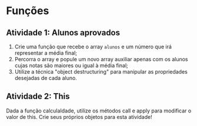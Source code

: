 # Funções

## Atividade 1: Alunos aprovados
1. Crie uma função que recebe o array `alunos` e um número que irá representar a média final;
2. Percorra o array e popule um novo array auxiliar apenas com os alunos cujas notas são maiores ou igual à média final;
3. Utilize a técnica "object destructuring" para manipular as propriedades desejadas de cada aluno.

## Atividade 2: This

Dada a função calculaIdade, utilize os métodos call e apply para modificar o valor de this. Crie seus próprios objetos para esta atividade!

